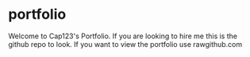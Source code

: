 portfolio
=========

Welcome to Cap123's Portfolio. If you are looking to hire me this is the github repo to look.
If you want to view the portfolio use rawgithub.com
